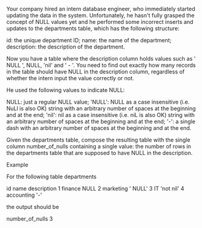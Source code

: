 Your company hired an intern database engineer, who immediately started updating the data in the system. Unfortunately, he hasn't fully grasped the concept of NULL values yet and he performed some incorrect inserts and updates to the departments table, which has the following structure:

id: the unique department ID;
name: the name of the department;
description: the description of the department.

Now you have a table where the description column holds values such as '  NULL   ', NULL, 'nil' and ' - '. You need to find out exactly how many records in the table should have NULL in the description column, regardless of whether the intern input the value correctly or not.

He used the following values to indicate NULL:

NULL: just a regular NULL value;
'<spaces>NULL<spaces>': NULL as a case insensitive (i.e. NuLl is also OK) string with an arbitrary number of spaces at the beginning and at the end;
'<spaces>nil<spaces>': nil as a case insensitive (i.e. niL is also OK) string with an arbitrary number of spaces at the beginning and at the end;
'<spaces>-<spaces>': a single dash with an arbitrary number of spaces at the beginning and at the end.

Given the departments table, compose the resulting table with the single column number_of_nulls containing a single value: the number of rows in the departments table that are supposed to have NULL in the description.

Example

For the following table departments

id	name	    description
1	finance	    NULL
2	marketing	'   NULL'
3	IT	        'not nil'
4	accounting	'-'

the output should be

number_of_nulls
3